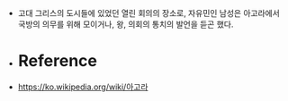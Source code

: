 - 고대 그리스의 도시들에 있었던 열린 회의의 장소로, 자유민인 남성은 아고라에서 국방의 의무를 위해 모이거나, 왕, 의회의 통치의 발언을 듣곤 했다.
- # Reference
- https://ko.wikipedia.org/wiki/아고라